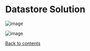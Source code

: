 # Datastore Solution

![image](https://user-images.githubusercontent.com/58341842/151186813-3989ed15-cb1f-47ad-98d4-79c36fb2c345.png)

![image](https://user-images.githubusercontent.com/58341842/151187082-82e554fa-ac2e-4050-8775-a64f44c96801.png)

[Back to contents](../README.md)

